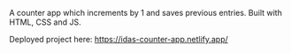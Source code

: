 A counter app which increments by 1 and saves previous entries. 
Built with HTML, CSS and JS.

Deployed project here: https://idas-counter-app.netlify.app/
